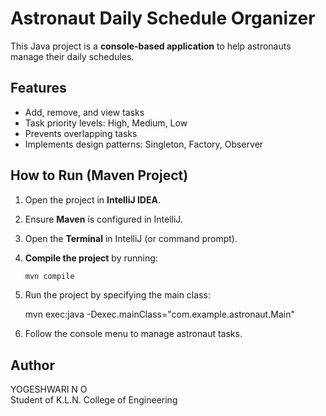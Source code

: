 # Astronaut Daily Schedule Organizer

This Java project is a **console-based application** to help astronauts manage their daily schedules.

## Features
- Add, remove, and view tasks
- Task priority levels: High, Medium, Low
- Prevents overlapping tasks
- Implements design patterns: Singleton, Factory, Observer

## How to Run (Maven Project)
1. Open the project in **IntelliJ IDEA**.
2. Ensure **Maven** is configured in IntelliJ.
3. Open the **Terminal** in IntelliJ (or command prompt).
4. **Compile the project** by running:
   ```bash
   mvn compile
5. Run the project by specifying the main class:

   mvn exec:java -Dexec.mainClass="com.example.astronaut.Main"
6. Follow the console menu to manage astronaut tasks.
## Author
YOGESHWARI N O  
Student of K.L.N. College of Engineering
